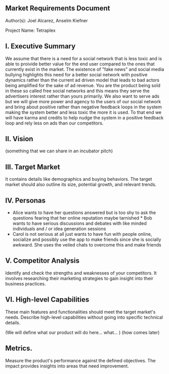 ## Market Requirements Document 

Author(s): Joel Alcarez, Anselm Kiefner

Project Name: Tetraplex

## I. Executive Summary

We assume that there is a need for a social network that is less toxic and is able to proivide better value for the end user compared to the ones that currently exist in the market. The existence of "fake news" and social media bullying highlights this need for a better social network with positive dynamics rather than the current ad driven model that leads to bad actors being amplified for the sake of ad revenue. You are the product being sold in these so called free social networks and this means they serve the advertisers interest rather than yours primarily.  We also want to serve ads but we will give more power and agency to the users of our social network and bring about positive rather than negative feedback loops in the system making the system better and less toxic the more it is used. To that end we will have karma and credits to help nudge the system in a positive feedback loop and rely less on ads than our competitors. 

## II. Vision

(something that we can share in an incubator pitch)


## III. Target Market
It contains details like demographics and buying behaviors. The target market should also outline its size, potential growth, and relevant trends.

## IV. Personas

* Alice wants to have her questions answered but is too shy to ask the questions fearing that her online reputation maybe tarnished * Bob wants to have serious discussions and debates with like minded individuals and / or idea generation sessions 
* Carol is not serious at all just wants to have fun with people online, socialize and possibly use the app to make friends since she is socially awkward. She uses the veiled chats to overcome this and make friends

## V. Competitor Analysis
Identify and check the strengths and weaknesses of your competitors. It involves researching their marketing strategies to gain insight into their business practices.

## VI. High-level Capabilities
These main features and functionalities should meet the target market's needs. Describe high-level capabilities without going into specific technical details.

(We will define what our product will do here... what... ) (how comes later)


## Metrics. 
Measure the product's performance against the defined objectives. The impact provides insights into areas that need improvement.
